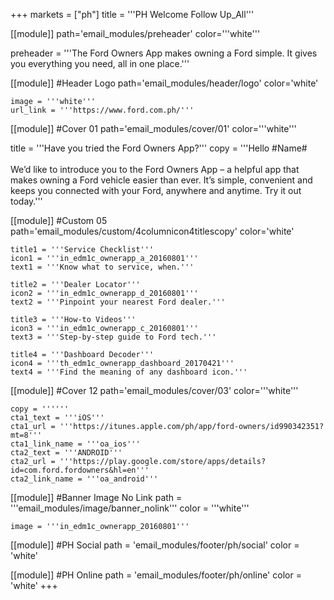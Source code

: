 +++
markets = ["ph"]
title = '''PH Welcome Follow Up_All'''

[[module]]
path='email_modules/preheader'
color='''white'''

preheader = '''The Ford Owners App makes owning a Ford simple. It gives you everything you need, all in one place.'''

[[module]] #Header Logo
path='email_modules/header/logo'
color='white'

	image = '''white'''
	url_link = '''https://www.ford.com.ph/'''

[[module]] #Cover 01
path='email_modules/cover/01'
color='''white'''
 
 title = '''Have you tried the Ford Owners App?'''
	copy = '''Hello #Name#<br /><br />We’d like to introduce you to the Ford Owners App – a helpful app that makes owning a Ford vehicle easier than ever. It’s simple, convenient and keeps you connected with your Ford, anywhere and anytime. Try it out today.'''

[[module]] #Custom 05
path='email_modules/custom/4columnicon4titlescopy'
color='white'

    title1 = '''Service Checklist'''
	icon1 = '''in_edm1c_ownerapp_a_20160801'''
	text1 = '''Know what to service, when.'''

	title2 = '''Dealer Locator'''
	icon2 = '''in_edm1c_ownerapp_d_20160801'''
	text2 = '''Pinpoint your nearest Ford dealer.'''
	
    title3 = '''How-to Videos'''
	icon3 = '''in_edm1c_ownerapp_c_20160801'''
	text3 = '''Step-by-step guide to Ford tech.'''
	
    title4 = '''Dashboard Decoder'''
    icon4 = '''th_edm1c_ownerapp_dashboard_20170421'''
	text4 = '''Find the meaning of any dashboard icon.'''

[[module]] #Cover 12
path='email_modules/cover/03'
color='''white'''

    copy = ''''''
	cta1_text = '''iOS'''
	cta1_url = '''https://itunes.apple.com/ph/app/ford-owners/id990342351?mt=8'''
	cta1_link_name = '''oa_ios'''
	cta2_text = '''ANDROID'''
	cta2_url = '''https://play.google.com/store/apps/details?id=com.ford.fordowners&hl=en'''
	cta2_link_name = '''oa_android'''

[[module]] #Banner Image No Link
path = '''email_modules/image/banner_nolink'''
color = '''white'''

	image = '''in_edm1c_ownerapp_20160801'''

[[module]] #PH Social
path = 'email_modules/footer/ph/social'
color = 'white'

[[module]] #PH Online
path = 'email_modules/footer/ph/online'
color = 'white'
+++